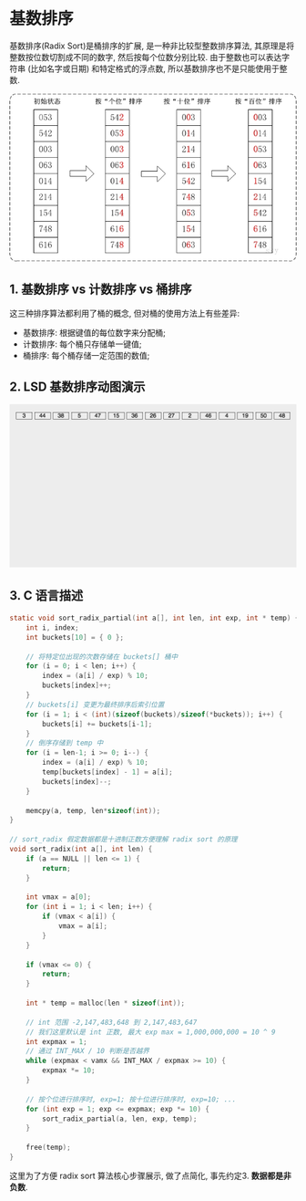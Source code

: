 # 基数排序

基数排序(Radix Sort)是桶排序的扩展, 是一种非比较型整数排序算法, 其原理是将整数按位数切割成不同的数字, 然后按每个位数分别比较. 由于整数也可以表达字符串 (比如名字或日期) 和特定格式的浮点数, 所以基数排序也不是只能使用于整数.

![radix sort](resources/radix_sort_1.jpg)

## 1. 基数排序 vs 计数排序 vs 桶排序

这三种排序算法都利用了桶的概念, 但对桶的使用方法上有些差异:

 - 基数排序: 根据键值的每位数字来分配桶;
 - 计数排序: 每个桶只存储单一键值;
 - 桶排序: 每个桶存储一定范围的数值;

## 2. LSD 基数排序动图演示

![动图演示](resources/radixSort.gif)

## 3. C 语言描述

```C
static void sort_radix_partial(int a[], int len, int exp, int * temp) {
    int i, index;
    int buckets[10] = { 0 };

    // 将特定位出现的次数存储在 buckets[] 桶中
    for (i = 0; i < len; i++) {
        index = (a[i] / exp) % 10;
        buckets[index]++;
    }
    // buckets[i] 变更为最终排序后索引位置
    for (i = 1; i < (int)(sizeof(buckets)/sizeof(*buckets)); i++) {
        buckets[i] += buckets[i-1];
    }
    // 倒序存储到 temp 中
    for (i = len-1; i >= 0; i--) {
        index = (a[i] / exp) % 10;
        temp[buckets[index] - 1] = a[i];
        buckets[index]--;
    }

    memcpy(a, temp, len*sizeof(int));
}

// sort_radix 假定数据都是十进制正数方便理解 radix sort 的原理 
void sort_radix(int a[], int len) {
    if (a == NULL || len <= 1) {
        return;
    }

    int vmax = a[0];
    for (int i = 1; i < len; i++) {
        if (vmax < a[i]) {
            vmax = a[i];
        }
    }

    if (vmax <= 0) {
        return;
    }

    int * temp = malloc(len * sizeof(int));

    // int 范围 -2,147,483,648 到 2,147,483,647
    // 我们这里默认是 int 正数, 最大 exp max = 1,000,000,000 = 10 ^ 9 
    int expmax = 1;
    // 通过 INT_MAX / 10 判断是否越界
    while (expmax < vamx && INT_MAX / expmax >= 10) {
        expmax *= 10;
    }

    // 按个位进行排序时, exp=1; 按十位进行排序时, exp=10; ...
    for (int exp = 1; exp <= expmax; exp *= 10) {
        sort_radix_partial(a, len, exp, temp);
    }

    free(temp);
}
```

这里为了方便 radix sort 算法核心步骤展示, 做了点简化, 事先约定3. **数据都是非负数**.

